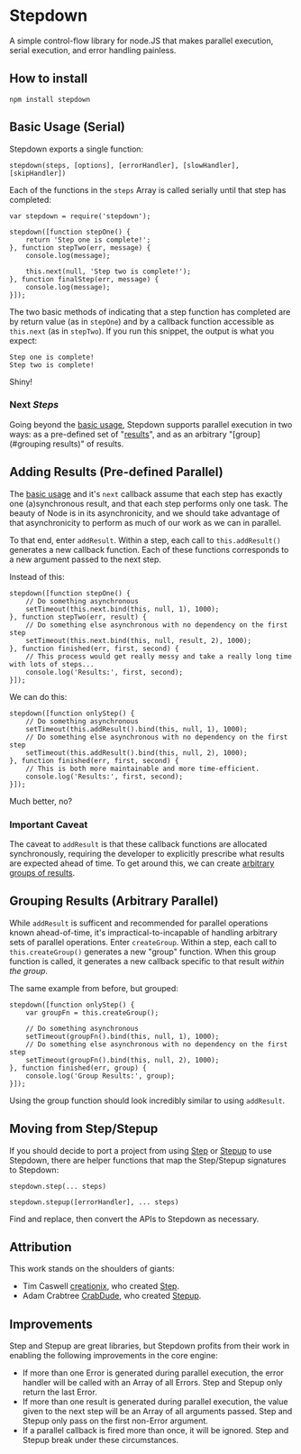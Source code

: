 # Stepdown

A simple control-flow library for node.JS that makes parallel execution, serial execution, and error handling painless.

## How to install

    npm install stepdown

## Basic Usage (Serial)

Stepdown exports a single function:

    stepdown(steps, [options], [errorHandler], [slowHandler], [skipHandler])

Each of the functions in the `steps` Array is called serially until that step has completed:

    var stepdown = require('stepdown');

    stepdown([function stepOne() {
        return 'Step one is complete!';
    }, function stepTwo(err, message) {
        console.log(message);

        this.next(null, 'Step two is complete!');
    }, function finalStep(err, message) {
        console.log(message);
    }]);

The two basic methods of indicating that a step function has completed are by return value (as in `stepOne`) and by a callback function accessible as `this.next` (as in `stepTwo`). If you run this snippet, the output is what you expect:

    Step one is complete!
    Step two is complete!

Shiny!

### Next _Steps_

Going beyond the [basic usage](#basic-usage), Stepdown supports parallel execution in two ways: as a pre-defined set of "[results](#adding-results)", and as an arbitrary "[group](#grouping results)" of results.

## Adding Results (Pre-defined Parallel)

The [basic usage](#basic-usage) and it's `next` callback assume that each step has exactly one (a)synchronous result, and that each step performs only one task. The beauty of Node is in its asynchronicity, and we should take advantage of that asynchronicity to perform as much of our work as we can in parallel.

To that end, enter `addResult`. Within a step, each call to `this.addResult()` generates a new callback function. Each of these functions corresponds to a new argument passed to the next step.

Instead of this:

    stepdown([function stepOne() {
        // Do something asynchronous
        setTimeout(this.next.bind(this, null, 1), 1000);
    }, function stepTwo(err, result) {
        // Do something else asynchronous with no dependency on the first step
        setTimeout(this.next.bind(this, null, result, 2), 1000);
    }, function finished(err, first, second) {
        // This process would get really messy and take a really long time with lots of steps...
        console.log('Results:', first, second);
    }]);

We can do this:

    stepdown([function onlyStep() {
        // Do something asynchronous
        setTimeout(this.addResult().bind(this, null, 1), 1000);
        // Do something else asynchronous with no dependency on the first step
        setTimeout(this.addResult().bind(this, null, 2), 1000);
    }, function finished(err, first, second) {
        // This is both more maintainable and more time-efficient.
        console.log('Results:', first, second);
    }]);

Much better, no?

### Important Caveat

The caveat to `addResult` is that these callback functions are allocated synchronously, requiring the developer to explicitly prescribe what results are expected ahead of time. To get around this, we can create [arbitrary groups of results](#grouping-results).

## Grouping Results (Arbitrary Parallel)

While `addResult` is sufficent and recommended for parallel operations known ahead-of-time, it's impractical-to-incapable of handling arbitrary sets of parallel operations. Enter `createGroup`. Within a step, each call to `this.createGroup()` generates a new "group" function. When this group function is called, it generates a new callback specific to that result _within the group_.

The same example from before, but grouped:

    stepdown([function onlyStep() {
        var groupFn = this.createGroup();

        // Do something asynchronous
        setTimeout(groupFn().bind(this, null, 1), 1000);
        // Do something else asynchronous with no dependency on the first step
        setTimeout(groupFn().bind(this, null, 2), 1000);
    }, function finished(err, group) {
        console.log('Group Results:', group);
    }]);

Using the group function should look incredibly similar to using `addResult`.

## Moving from Step/Stepup

If you should decide to port a project from using [Step](https://github.com/creationix/step) or [Stepup](https://github.com/CrabDude/stepup) to use Stepdown, there are helper functions that map the Step/Stepup signatures to Stepdown:

    stepdown.step(... steps)

    stepdown.stepup([errorHandler], ... steps)

Find and replace, then convert the APIs to Stepdown as necessary.

## Attribution

This work stands on the shoulders of giants:

 * Tim Caswell [creationix](https://github.com/creationix), who created [Step](https://github.com/creationix/step).
 * Adam Crabtree [CrabDude](https://github.com/CrabDude), who created [Stepup](https://github.com/CrabDude/stepup).

## Improvements

Step and Stepup are great libraries, but Stepdown profits from their work in enabling the following improvements in the core engine:

 * If more than one Error is generated during parallel execution, the error handler will be called with an Array of all Errors. Step and Stepup only return the last Error.
 * If more than one result is generated during parallel execution, the value given to the next step will be an Array of all arguments passed. Step and Stepup only pass on the first non-Error argument.
 * If a parallel callback is fired more than once, it will be ignored. Step and Stepup break under these circumstances.
